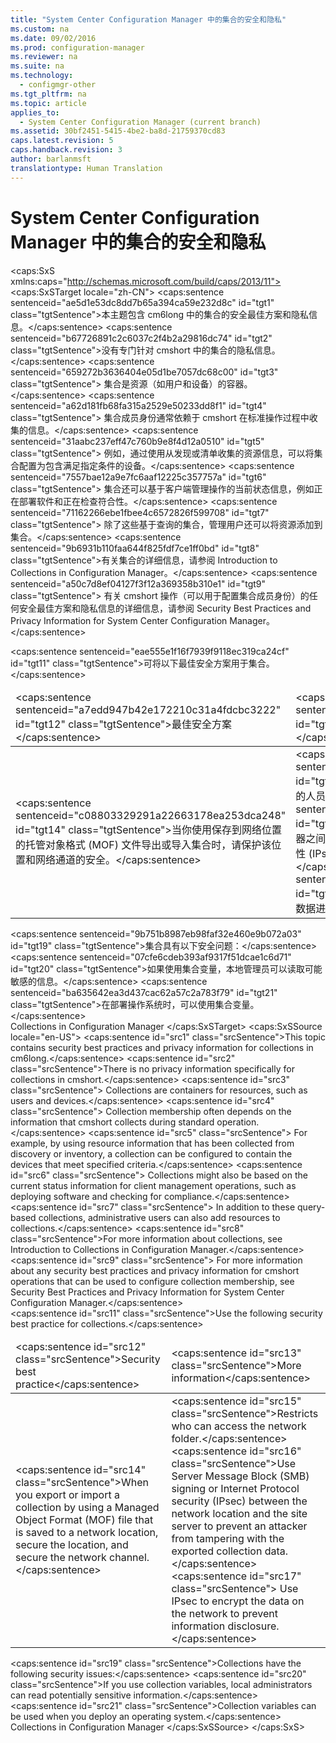 ```yaml
---
title: "System Center Configuration Manager 中的集合的安全和隐私"
ms.custom: na
ms.date: 09/02/2016
ms.prod: configuration-manager
ms.reviewer: na
ms.suite: na
ms.technology: 
  - configmgr-other
ms.tgt_pltfrm: na
ms.topic: article
applies_to: 
  - System Center Configuration Manager (current branch)
ms.assetid: 30bf2451-5415-4be2-ba8d-21759370cd83
caps.latest.revision: 5
caps.handback.revision: 3
author: barlanmsft
translationtype: Human Translation
---
```

# System Center Configuration Manager 中的集合的安全和隐私
<?xml version="1.0" encoding="utf-8"?>
<caps:SxS xmlns:caps="http://schemas.microsoft.com/build/caps/2013/11">
  <caps:SxSTarget locale="zh-CN">
    <developerConceptualDocument xsi:schemaLocation="http://ddue.schemas.microsoft.com/authoring/2003/5 http://dduestorage.blob.core.windows.net/ddueschema/developer.xsd" xmlns="http://ddue.schemas.microsoft.com/authoring/2003/5" xmlns:xlink="http://www.w3.org/1999/xlink" xmlns:xsi="http://www.w3.org/2001/XMLSchema-instance">
      <introduction>
        <para>
          <caps:sentence sentenceid="ae5d1e53dc8dd7b65a394ca59e232d8c" id="tgt1" class="tgtSentence">本主题包含 <token>cm6long</token> 中的集合的安全最佳方案和隐私信息。</caps:sentence>
        </para>
        <para>
          <caps:sentence sentenceid="b67726891c2c6037c2f4b2a29816dc74" id="tgt2" class="tgtSentence">没有专门针对 <token>cmshort</token> 中的集合的隐私信息。</caps:sentence>
          <caps:sentence sentenceid="659272b3636404e05d1be7057dc68c00" id="tgt3" class="tgtSentence"> 集合是资源（如用户和设备）的容器。</caps:sentence>
          <caps:sentence sentenceid="a62d181fb68fa315a2529e50233dd8f1" id="tgt4" class="tgtSentence"> 集合成员身份通常依赖于 <token>cmshort</token> 在标准操作过程中收集的信息。</caps:sentence>
          <caps:sentence sentenceid="31aabc237eff47c760b9e8f4d12a0510" id="tgt5" class="tgtSentence"> 例如，通过使用从发现或清单收集的资源信息，可以将集合配置为包含满足指定条件的设备。</caps:sentence>
          <caps:sentence sentenceid="7557bae12a9e7fc6aaf12225c357757a" id="tgt6" class="tgtSentence"> 集合还可以基于客户端管理操作的当前状态信息，例如正在部署软件和正在检查符合性。</caps:sentence>
          <caps:sentence sentenceid="71162266ebe1fbee4c6572826f599708" id="tgt7" class="tgtSentence"> 除了这些基于查询的集合，管理用户还可以将资源添加到集合。</caps:sentence>
        </para>
        <para>
          <caps:sentence sentenceid="9b6931b110faa644f825fdf7ce1ff0bd" id="tgt8" class="tgtSentence">有关集合的详细信息，请参阅 <link xlink:href="d17e1188-d277-438f-9236-db9cd213b421">Introduction to Collections in Configuration Manager</link>。</caps:sentence>
          <caps:sentence sentenceid="a50c7d8ef04127f3f12a369358b310e1" id="tgt9" class="tgtSentence"> 有关 <token>cmshort</token> 操作（可以用于配置集合成员身份）的任何安全最佳方案和隐私信息的详细信息，请参阅 <link xlink:href="b7bff8a0-fe76-4d3b-aac6-065290888bea">Security Best Practices and Privacy Information for System Center Configuration Manager</link>。</caps:sentence>
        </para>
      </introduction>
      <section>
        <title>
          <caps:sentence sentenceid="c5472a08217c383e9c34eba900876e4f" id="tgt10" class="tgtSentence">集合的最佳安全方案</caps:sentence>
        </title>
        <content>
          <para>
            <caps:sentence sentenceid="eae555e1f16f7939f9118ec319ca24cf" id="tgt11" class="tgtSentence">可将以下最佳安全方案用于集合。</caps:sentence>
          </para>
          <table>
            <thead>
              <tr>
                <TD>
                  <para>
                    <caps:sentence sentenceid="a7edd947b42e172210c31a4fdcbc3222" id="tgt12" class="tgtSentence">最佳安全方案</caps:sentence>
                  </para>
                </TD>
                <TD>
                  <para>
                    <caps:sentence sentenceid="5dc731e46ae38b87ff3e3e2eaf459db2" id="tgt13" class="tgtSentence">更多信息</caps:sentence>
                  </para>
                </TD>
              </tr>
            </thead>
            <tbody>
              <tr>
                <TD>
                  <para>
                    <caps:sentence sentenceid="c08803329291a22663178ea253dca248" id="tgt14" class="tgtSentence">当你使用保存到网络位置的托管对象格式 (MOF) 文件导出或导入集合时，请保护该位置和网络通道的安全。</caps:sentence>
                  </para>
                </TD>
                <TD>
                  <para>
                    <caps:sentence sentenceid="ed3c9868a04d19c1fa13e3c1b379360b" id="tgt15" class="tgtSentence">限制可访问网络文件夹的人员。</caps:sentence>
                  </para>
                  <para>
                    <caps:sentence sentenceid="5eca069f976647f4d79389dad1f5778c" id="tgt16" class="tgtSentence">在网络位置与站点服务器之间使用服务器消息块 (SMB) 签名或 Internet 协议安全性 (IPsec)，以防止攻击者篡改导出的集合数据。</caps:sentence>
                    <caps:sentence sentenceid="9084b86a46d759c7f6448bbfa48d1e53" id="tgt17" class="tgtSentence"> 使用 IPsec 对网络上的数据进行加密以防止信息泄漏。</caps:sentence>
                  </para>
                </TD>
              </tr>
            </tbody>
          </table>
        </content>
        <sections>
          <section>
            <title>
              <caps:sentence sentenceid="943bd1ffc09f6f85e1045fd1ecda3038" id="tgt18" class="tgtSentence">集合的安全问题</caps:sentence>
            </title>
            <content>
              <para>
                <caps:sentence sentenceid="9b751b8987eb98faf32e460e9b072a03" id="tgt19" class="tgtSentence">集合具有以下安全问题：</caps:sentence>
              </para>
              <list class="bullet">
                <listItem>
                  <para>
                    <caps:sentence sentenceid="07cfe6cdeb393af9317f51dcae1c6d71" id="tgt20" class="tgtSentence">如果使用集合变量，本地管理员可以读取可能敏感的信息。</caps:sentence>
                  </para>
                  <para>
                    <caps:sentence sentenceid="ba635642ea3d437cac62a57c2a783f79" id="tgt21" class="tgtSentence">在部署操作系统时，可以使用集合变量。</caps:sentence>
                  </para>
                </listItem>
              </list>
            </content>
          </section>
        </sections>
      </section>
      <relatedTopics>
        <link xlink:href="4074d4fd-7a9b-4b80-9a0d-f4bfc63914fa">Collections in Configuration Manager</link>
      </relatedTopics>
    </developerConceptualDocument>
  </caps:SxSTarget>
  <caps:SxSSource locale="en-US">
    <developerConceptualDocument xsi:schemaLocation="http://ddue.schemas.microsoft.com/authoring/2003/5 http://dduestorage.blob.core.windows.net/ddueschema/developer.xsd" xmlns="http://ddue.schemas.microsoft.com/authoring/2003/5" xmlns:xlink="http://www.w3.org/1999/xlink" xmlns:xsi="http://www.w3.org/2001/XMLSchema-instance">
      <introduction>
        <para>
          <caps:sentence id="src1" class="srcSentence">This topic contains security best practices and privacy information for collections in <token>cm6long</token>.</caps:sentence>
        </para>
        <para>
          <caps:sentence id="src2" class="srcSentence">There is no privacy information specifically for collections in <token>cmshort</token>.</caps:sentence>
          <caps:sentence id="src3" class="srcSentence"> Collections are containers for resources, such as users and devices.</caps:sentence>
          <caps:sentence id="src4" class="srcSentence"> Collection membership often depends on the information that <token>cmshort</token> collects during standard operation.</caps:sentence>
          <caps:sentence id="src5" class="srcSentence"> For example, by using resource information that has been collected from discovery or inventory, a collection can be configured to contain the devices that meet specified criteria.</caps:sentence>
          <caps:sentence id="src6" class="srcSentence"> Collections might also be based on the current status information for client management operations, such as deploying software and checking for compliance.</caps:sentence>
          <caps:sentence id="src7" class="srcSentence"> In addition to these query-based collections, administrative users can also add resources to collections.</caps:sentence>
        </para>
        <para>
          <caps:sentence id="src8" class="srcSentence">For more information about collections, see <link xlink:href="d17e1188-d277-438f-9236-db9cd213b421">Introduction to Collections in Configuration Manager</link>.</caps:sentence>
          <caps:sentence id="src9" class="srcSentence"> For more information about any security best practices and privacy information for <token>cmshort</token> operations that can be used to configure collection membership, see <link xlink:href="b7bff8a0-fe76-4d3b-aac6-065290888bea">Security Best Practices and Privacy Information for System Center Configuration Manager</link>.</caps:sentence>
        </para>
      </introduction>
      <section>
        <title>
          <caps:sentence id="src10" class="srcSentence">Security Best Practices for Collections</caps:sentence>
        </title>
        <content>
          <para>
            <caps:sentence id="src11" class="srcSentence">Use the following security best practice for collections.</caps:sentence>
          </para>
          <table>
            <thead>
              <tr>
                <TD>
                  <para>
                    <caps:sentence id="src12" class="srcSentence">Security best practice</caps:sentence>
                  </para>
                </TD>
                <TD>
                  <para>
                    <caps:sentence id="src13" class="srcSentence">More information</caps:sentence>
                  </para>
                </TD>
              </tr>
            </thead>
            <tbody>
              <tr>
                <TD>
                  <para>
                    <caps:sentence id="src14" class="srcSentence">When you export or import a collection by using a Managed Object Format (MOF) file that is saved to a network location, secure the location, and secure the network channel.</caps:sentence>
                  </para>
                </TD>
                <TD>
                  <para>
                    <caps:sentence id="src15" class="srcSentence">Restricts who can access the network folder.</caps:sentence>
                  </para>
                  <para>
                    <caps:sentence id="src16" class="srcSentence">Use Server Message Block (SMB) signing or Internet Protocol security (IPsec) between the network location and the site server to prevent an attacker from tampering with the exported collection data.</caps:sentence>
                    <caps:sentence id="src17" class="srcSentence"> Use IPsec to encrypt the data on the network to prevent information disclosure.</caps:sentence>
                  </para>
                </TD>
              </tr>
            </tbody>
          </table>
        </content>
        <sections>
          <section>
            <title>
              <caps:sentence id="src18" class="srcSentence">Security Issues for Collections</caps:sentence>
            </title>
            <content>
              <para>
                <caps:sentence id="src19" class="srcSentence">Collections have the following security issues:</caps:sentence>
              </para>
              <list class="bullet">
                <listItem>
                  <para>
                    <caps:sentence id="src20" class="srcSentence">If you use collection variables, local administrators can read potentially sensitive information.</caps:sentence>
                  </para>
                  <para>
                    <caps:sentence id="src21" class="srcSentence">Collection variables can be used when you deploy an operating system.</caps:sentence>
                  </para>
                </listItem>
              </list>
            </content>
          </section>
        </sections>
      </section>
      <relatedTopics>
        <link xlink:href="4074d4fd-7a9b-4b80-9a0d-f4bfc63914fa">Collections in Configuration Manager</link>
      </relatedTopics>
    </developerConceptualDocument>
  </caps:SxSSource>
</caps:SxS>
